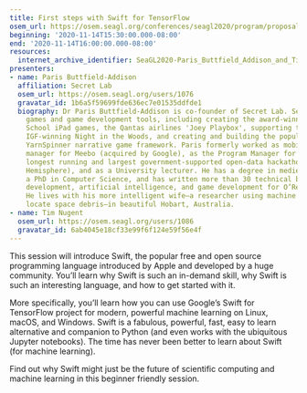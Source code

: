 ```yaml
---
title: First steps with Swift for TensorFlow
osem_url: https://osem.seagl.org/conferences/seagl2020/program/proposals/801
beginning: '2020-11-14T15:30:00.000-08:00'
end: '2020-11-14T16:00:00.000-08:00'
resources:
  internet_archive_identifier: SeaGL2020-Paris_Buttfield_Addison_and_Tim_Nugent-First_steps_with_Swift_for_TensorFlow
presenters:
- name: Paris Buttfield-Addison
  affiliation: Secret Lab
  osem_url: https://osem.seagl.org/users/1076
  gravatar_id: 1b6a5f59699fde636ec7e01535ddfde1
  biography: Dr Paris Buttfield-Addison is co-founder of Secret Lab. Secret Lab builds
    games and game development tools, including creating the award-winning ABC Play
    School iPad games, the Qantas airlines 'Joey Playbox', supporting the BAFTA- and
    IGF-winning Night in the Woods, and creating and building the popular open source
    YarnSpinner narrative game framework. Paris formerly worked as mobile product
    manager for Meebo (acquired by Google), as the Program Manager for GovHack (the
    longest running and largest government-supported open-data hackathon in the Southern
    Hemisphere), and as a University lecturer. He has a degree in medieval history,
    a PhD in Computer Science, and has written more than 30 technical books on mobile
    development, artificial intelligence, and game development for O’Reilly Media.
    He lives with his more intelligent wife—a researcher using machine learning to
    locate space debris—in beautiful Hobart, Australia.
- name: Tim Nugent
  osem_url: https://osem.seagl.org/users/1086
  gravatar_id: 6ab4045e18cf33e99f6f124e59f56e4f
---
```


This session will introduce Swift, the popular free and open source programming language introduced by Apple and developed by a huge community. You’ll learn why Swift is such an in-demand skill, why Swift is such an interesting language, and how to get started with it.

More specifically, you’ll learn how you can use Google’s Swift for TensorFlow project for modern, powerful machine learning on Linux, macOS, and Windows. Swift is a fabulous, powerful, fast, easy to learn alternative and companion to Python (and even works with the ubiquitous Jupyter notebooks). The time has never been better to learn about Swift (for machine learning).

Find out why Swift might just be the future of scientific computing and machine learning in this beginner friendly session.
